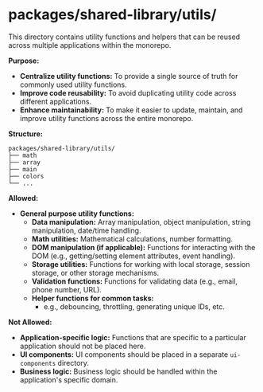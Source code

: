 # packages/shared-library/utils/

This directory contains utility functions and helpers that can be reused across multiple applications within the monorepo.

**Purpose:**

* **Centralize utility functions:** To provide a single source of truth for commonly used utility functions.
* **Improve code reusability:** To avoid duplicating utility code across different applications.
* **Enhance maintainability:** To make it easier to update, maintain, and improve utility functions across the entire monorepo.

**Structure:**

```
packages/shared-library/utils/
├── math
├── array
├── main
├── colors
└── ... 
```

**Allowed:**

* **General purpose utility functions:** 
    * **Data manipulation:** Array manipulation, object manipulation, string manipulation, date/time handling.
    * **Math utilities:** Mathematical calculations, number formatting.
    * **DOM manipulation (if applicable):** Functions for interacting with the DOM (e.g., getting/setting element attributes, event handling).
    * **Storage utilities:** Functions for working with local storage, session storage, or other storage mechanisms.
    * **Validation functions:** Functions for validating data (e.g., email, phone number, URL).
    * **Helper functions for common tasks:** 
        * e.g., debouncing, throttling, generating unique IDs, etc.

**Not Allowed:**

* **Application-specific logic:** Functions that are specific to a particular application should not be placed here.
* **UI components:** UI components should be placed in a separate `ui-components` directory.
* **Business logic:** Business logic should be handled within the application's specific domain.